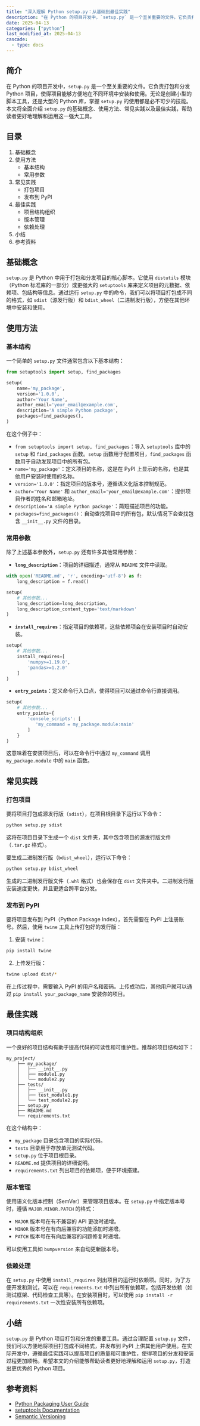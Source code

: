 ```yaml
---
title: "深入理解 Python setup.py：从基础到最佳实践"
description: "在 Python 的项目开发中，`setup.py` 是一个至关重要的文件。它负责打包和分发 Python 项目，使得项目能够方便地在不同环境中安装和使用。无论是创建小型的脚本工具，还是大型的 Python 库，掌握 `setup.py` 的使用都是必不可少的技能。本文将全面介绍 `setup.py` 的基础概念、使用方法、常见实践以及最佳实践，帮助读者更好地理解和运用这一强大工具。"
date: 2025-04-13
categories: ["python"]
last_modified_at: 2025-04-13
cascade:
  - type: docs
---
```



## 简介
在 Python 的项目开发中，`setup.py` 是一个至关重要的文件。它负责打包和分发 Python 项目，使得项目能够方便地在不同环境中安装和使用。无论是创建小型的脚本工具，还是大型的 Python 库，掌握 `setup.py` 的使用都是必不可少的技能。本文将全面介绍 `setup.py` 的基础概念、使用方法、常见实践以及最佳实践，帮助读者更好地理解和运用这一强大工具。

<!-- more -->
## 目录
1. 基础概念
2. 使用方法
    - 基本结构
    - 常用参数
3. 常见实践
    - 打包项目
    - 发布到 PyPI
4. 最佳实践
    - 项目结构组织
    - 版本管理
    - 依赖处理
5. 小结
6. 参考资料

## 基础概念
`setup.py` 是 Python 中用于打包和分发项目的核心脚本。它使用 `distutils` 模块（Python 标准库的一部分）或更强大的 `setuptools` 库来定义项目的元数据、依赖项、包结构等信息。通过运行 `setup.py` 中的命令，我们可以将项目打包成不同的格式，如 `sdist`（源发行版）和 `bdist_wheel`（二进制发行版），方便在其他环境中安装和使用。

## 使用方法
### 基本结构
一个简单的 `setup.py` 文件通常包含以下基本结构：

```python
from setuptools import setup, find_packages

setup(
    name='my_package',
    version='1.0.0',
    author='Your Name',
    author_email='your_email@example.com',
    description='A simple Python package',
    packages=find_packages(),
)
```

在这个例子中：
- `from setuptools import setup, find_packages`：导入 `setuptools` 库中的 `setup` 和 `find_packages` 函数。`setup` 函数用于配置项目，`find_packages` 函数用于自动发现项目中的所有包。
- `name='my_package'`：定义项目的名称，这是在 PyPI 上显示的名称，也是其他用户安装时使用的名称。
- `version='1.0.0'`：指定项目的版本号，遵循语义化版本控制规范。
- `author='Your Name'` 和 `author_email='your_email@example.com'`：提供项目作者的姓名和邮箱地址。
- `description='A simple Python package'`：简短描述项目的功能。
- `packages=find_packages()`：自动查找项目中的所有包，默认情况下会查找包含 `__init__.py` 文件的目录。

### 常用参数
除了上述基本参数外，`setup.py` 还有许多其他常用参数：

- **`long_description`**：项目的详细描述，通常从 `README` 文件中读取。

```python
with open('README.md', 'r', encoding='utf-8') as f:
    long_description = f.read()

setup(
    # 其他参数...
    long_description=long_description,
    long_description_content_type='text/markdown'
)
```

- **`install_requires`**：指定项目的依赖项，这些依赖项会在安装项目时自动安装。

```python
setup(
    # 其他参数...
    install_requires=[
        'numpy>=1.19.0',
        'pandas>=1.2.0'
    ]
)
```

- **`entry_points`**：定义命令行入口点，使得项目可以通过命令行直接调用。

```python
setup(
    # 其他参数...
    entry_points={
        'console_scripts': [
           'my_command = my_package.module:main'
        ]
    }
)
```

这意味着在安装项目后，可以在命令行中通过 `my_command` 调用 `my_package.module` 中的 `main` 函数。

## 常见实践
### 打包项目
要将项目打包成源发行版（`sdist`），在项目根目录下运行以下命令：

```bash
python setup.py sdist
```

这将在项目目录下生成一个 `dist` 文件夹，其中包含项目的源发行版文件（`.tar.gz` 格式）。

要生成二进制发行版（`bdist_wheel`），运行以下命令：

```bash
python setup.py bdist_wheel
```

生成的二进制发行版文件（`.whl` 格式）也会保存在 `dist` 文件夹中。二进制发行版安装速度更快，并且更适合跨平台分发。

### 发布到 PyPI
要将项目发布到 PyPI（Python Package Index），首先需要在 PyPI 上注册账号。然后，使用 `twine` 工具上传打包好的发行版：

1. 安装 `twine`：

```bash
pip install twine
```

2. 上传发行版：

```bash
twine upload dist/*
```

在上传过程中，需要输入 PyPI 的用户名和密码。上传成功后，其他用户就可以通过 `pip install your_package_name` 安装你的项目。

## 最佳实践
### 项目结构组织
一个良好的项目结构有助于提高代码的可读性和可维护性。推荐的项目结构如下：

```
my_project/
    ├── my_package/
    │   ├── __init__.py
    │   ├── module1.py
    │   └── module2.py
    ├── tests/
    │   ├── __init__.py
    │   ├── test_module1.py
    │   └── test_module2.py
    ├── setup.py
    ├── README.md
    └── requirements.txt
```

在这个结构中：
- `my_package` 目录包含项目的实际代码。
- `tests` 目录用于存放单元测试代码。
- `setup.py` 位于项目根目录。
- `README.md` 提供项目的详细说明。
- `requirements.txt` 列出项目的依赖项，便于环境搭建。

### 版本管理
使用语义化版本控制（SemVer）来管理项目版本。在 `setup.py` 中指定版本号时，遵循 `MAJOR.MINOR.PATCH` 的格式：
- `MAJOR` 版本号在有不兼容的 API 更改时递增。
- `MINOR` 版本号在有向后兼容的功能添加时递增。
- `PATCH` 版本号在有向后兼容的问题修复时递增。

可以使用工具如 `bumpversion` 来自动更新版本号。

### 依赖处理
在 `setup.py` 中使用 `install_requires` 列出项目的运行时依赖项。同时，为了方便开发和测试，可以在 `requirements.txt` 中列出所有依赖项，包括开发依赖（如测试框架、代码检查工具等）。在安装项目时，可以使用 `pip install -r requirements.txt` 一次性安装所有依赖项。

## 小结
`setup.py` 是 Python 项目打包和分发的重要工具。通过合理配置 `setup.py` 文件，我们可以方便地将项目打包成不同格式，并发布到 PyPI 上供其他用户使用。在实际开发中，遵循最佳实践可以提高项目的质量和可维护性，使得项目的分发和安装过程更加顺畅。希望本文的介绍能够帮助读者更好地理解和运用 `setup.py`，打造出更优秀的 Python 项目。

## 参考资料
- [Python Packaging User Guide](https://packaging.python.org/)
- [setuptools Documentation](https://setuptools.readthedocs.io/en/latest/)
- [Semantic Versioning](https://semver.org/)